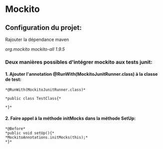 # Mockito

## Configuration du projet:

Rajouter la dépendance maven

*<dependency>*
*<groupid>org.mockito</groupid>*
*<artifactid>mockito-all</artifactid>*
*<version>1.9.5</version>*
*</dependency>*

### Deux manières possibles d'intégrer mockito aux tests junit: 

#### 1. Ajouter l'annotation @RunWith(MockitoJunitRunner.class) à la classe de test:

    *@RunWith(MockitoJunitRunner.class)*
    
    *public class TestClass{*
    
    *}*
    
#### 2. Faire appel à la méthode initMocks dans la méthode SetUp:

    *@Before*
    *public void setUp(){*
    *MockitoAnnotations.initMocks(this);*
    *}*
    